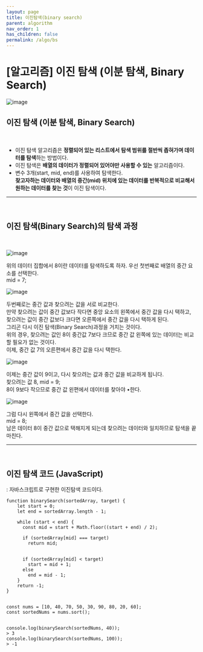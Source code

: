 ```yaml
---
layout: page
title: 이진탐색(binary search)
parent: algorithm
nav_order: 1
has_children: false
permalink: /algo/bs
---
```


# [알고리즘] 이진 탐색 (이분 탐색, Binary Search)


![image](https://user-images.githubusercontent.com/63364990/151374565-654c998a-b744-4f21-a342-37342dd6bf21.png)
​

## **이진 탐색 (이분 탐색, Binary Search)**
​
-   이진 탐색 알고리즘은 **정렬되어 있는 리스트에서** **탐색 범위를 절반씩 좁혀가며 데이터를 탐색**하는 방법이다.
-   이진 탐색은 **배열의 데이터가 정렬되어 있어야만 사용할 수 있는** 알고리즘이다.
-   변수 3개(start, mid, end)를 사용하여 탐색한다.  
    **찾고자하는 데이터와 배열의 중간(mid) 위치에 있는 데이터를 반복적으로 비교해서 원하는 데이터를 찾는 것**이 이진 탐색이다.
​

------------------
​

## **이진 탐색(Binary Search)의 탐색 과정**
​

![image](https://user-images.githubusercontent.com/63364990/151374639-784a7e4a-4d54-44c2-af86-8510fcc0e77e.png)
​

위의 데이터 집합에서 8이란 데이터를 탐색하도록 하자. 우선 첫번째로 배열의 중간 요소를 선택한다.  
mid \= 7;
​

![image](https://user-images.githubusercontent.com/63364990/151374659-38188d51-ab02-417e-bb94-36446d957b2e.png)
​

두번째로는 중간 값과 찾으려는 값을 서로 비교한다.  
만약 찾으려는 값이 중간 값보다 작다면 중앙 요소의 왼쪽에서 중간 값을 다시 택하고, 찾으려는 값이 중간 값보다 크다면 오른쪽에서 중간 값을 다시 택하게 된다.  
그리곤 다시 이진 탐색(Binary Search)과정을 거치는 것이다.  
위의 경우, 찾으려는 값인 8이 중간값 7보다 크므로 중간 값 왼쪽에 있는 데이터는 비교할 필요가 없는 것이다.  
이제, 중간 값 7의 오른편에서 중간 값을 다시 택한다.
​

![image](https://user-images.githubusercontent.com/63364990/151374674-affbb9cd-0a94-473f-9229-9c54c0c1c0fe.png)
​

이제는 중간 값이 9이고, 다시 찾으려는 값과 중간 값을 비교하게 됩니다.  
찾으려는 값 8, mid \= 9;  
8이 9보다 작으므로 중간 값 왼편에서 데이터를 찾아야 •한다.
​

![image](https://user-images.githubusercontent.com/63364990/151374689-ad01b879-a4ab-4610-b267-7b99ff89ce82.png)
​

그럼 다시 왼쪽에서 중간 값을 선택한다.  
mid \= 8;  
남은 데이터 8이 중간 값으로 택해지게 되는데 찾으려는 데이터와 일치하므로 탐색을 끝마친다.
​

------------------
​

## **이진 탐색 코드 (JavaScript)**
: 자바스크립트로 구현한 이진탐색 코드이다.
​

```
function binarySearch(sortedArray, target) {
    let start = 0;
    let end = sortedArray.length - 1;  

    while (start < end) {
      const mid = start + Math.floor((start + end) / 2);  

      if (sortedArray[mid] === target)
        return mid;  


      if (sortedArray[mid] < target)
        start = mid + 1;
      else
        end = mid - 1;
    }  
    return -1;
}
  

const nums = [10, 40, 70, 50, 30, 90, 80, 20, 60];
const sortedNums = nums.sort();


console.log(binarySearch(sortedNums, 40));
> 3  
console.log(binarySearch(sortedNums, 100));
> -1
```